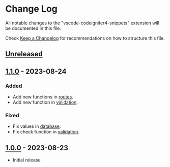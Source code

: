 # Change Log

All notable changes to the "vscode-codeigniter4-snippets" extension will be documented in this file.

Check [Keep a Changelog](http://keepachangelog.com/) for recommendations on how to structure this file.

## [Unreleased]

## [1.1.0] - 2023-08-24

### Added

- Add new functions in [routes](./snippets/core/routes.json).
- Add new function in [validation](./snippets/core/validation.json).

### Fixed

- Fix values in [database](./snippets/core/database.json).
- Fix check function in [validation](./snippets/core/validation.json).

## [1.0.0] - 2023-08-23

- Initial release

[unreleased]: https://github.com/ManuelGil/vscode-codeigniter4-snippets/compare/v1.1.0...HEAD
[1.1.0]: https://github.com/ManuelGil/vscode-codeigniter4-snippets/compare/v1.0.0...v1.1.0
[1.0.0]: https://github.com/ManuelGil/vscode-codeigniter4-snippets/releases/tag/v1.0.0
